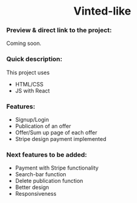 <h1 align="center">Vinted-like</h1>

### Preview & direct link to the project:

Coming soon.

### Quick description:
This project uses
- HTML/CSS
- JS with React

### Features:
- Signup/Login
- Publication of an offer
- Offer/Sum up page of each offer
- Stripe design payment implemented

### Next features to be added:
- Payment with Stripe functionality
- Search-bar function
- Delete publication function
- Better design
- Responsiveness
